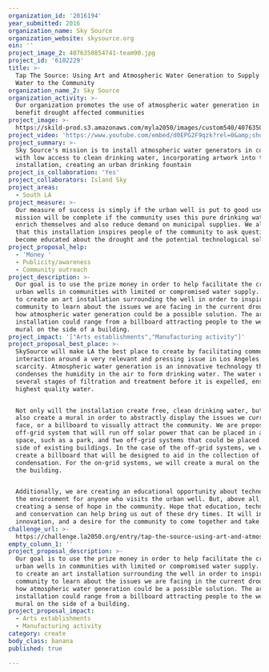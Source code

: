 ```yaml
---
organization_id: '2016194'
year_submitted: 2016
organization_name: Sky Source
organization_website: skysource.org
ein: ''
project_image_2: 4076350854741-team90.jpg
project_id: '6102229'
title: >-
  Tap The Source: Using Art and Atmospheric Water Generation to Supply Free
  Water to the Community 
organization_name_2: Sky Source
organization_activity: >-
  Our organization promotes the use of atmospheric water generation in order to
  benefit drought affected communities
project_image: >-
  https://skild-prod.s3.amazonaws.com/myla2050/images/custom540/4076350854741-team90.jpg
project_video: 'https://www.youtube.com/embed/d0EPG2F9qzk?rel=0&amp;showinfo=0'
project_summary: >-
  Sky Source's mission is to install atmospheric water generators in communities
  with low access to clean drinking water, incorporating artwork into the
  installation, creating an urban drinking fountain
project_is_collaboration: 'Yes'
project_collaborators: Island Sky
project_areas:
  - South LA
project_measure: >-
  Our measure of success is simply if the urban well is put to good use. Our
  mission will be complete if the community uses this pure drinking water to
  enrich themselves and also reduce demand on municipal supplies. We also hope
  that this installation inspires people of the community to ask questions, and
  become educated about the drought and the potential technological solutions.
project_proposal_help:
  - 'Money '
  - Publicity/awareness
  - Community outreach
project_description: >-
  Our goal is to use the prize money in order to help facilitate the creation of
  urban wells in communities with limited or compromised water supply. We plan
  to create an art installation surrounding the well in order to inspire the
  community to learn about the issues we are facing in the current drought, and
  how atmospheric water generation could be a possible solution. The art
  installation could range from a billboard attracting people to the well or a
  mural on the side of a building.
project_impact: '["Arts establishments","Manufacturing activity"]'
project_proposal_best_place: >-
  SkySource will make LA the best place to create by facilitating community
  interaction around a very relevant and pressing issue in Los Angeles: water
  scarcity. Atmospheric water generation is an innovative technology that
  condenses the humidity in the air to form drinking water. The water undergoes
  several stages of filtration and treatment before it is expelled, ensuring the
  highest quality water.


  Not only will the installation create free, clean drinking water, but we will
  also create a mural in order to abstractly display the issues we currently
  face, or a billboard to visually attract the community. We are proposing one
  off-grid system that will run off solar power that can be placed in any public
  space, such as a park, and two off-grid systems that could be placed on the
  side of existing buildings. In the case of the off-grid systems, we will
  create a billboard that will be designed to aid in the collection of
  condensation. For the on-grid systems, we will create a mural on the side of
  the building. 


  Additionally, we are creating an educational opportunity about technology and
  the environment for anyone who visits the urban well. But, above all, we are
  creating a sense of hope in the community. Hope that education, technology,
  and conservation can help bring us out of these dry times. It will inspire
  innovation, and a desire for the community to come together and take action.
challenge_url: >-
  https://challenge.la2050.org/entry/tap-the-source-using-art-and-atmospheric-water-generation-to-supply-free-water-to-the-community
empty_column_1: ''
project_proposal_description: >-
  Our goal is to use the prize money in order to help facilitate the creation of
  urban wells in communities with limited or compromised water supply. We plan
  to create an art installation surrounding the well in order to inspire the
  community to learn about the issues we are facing in the current drought, and
  how atmospheric water generation could be a possible solution. The art
  installation could range from a billboard attracting people to the well or a
  mural on the side of a building.
project_proposal_impact:
  - Arts establishments
  - Manufacturing activity
category: create
body_class: banana
published: true

---
```

